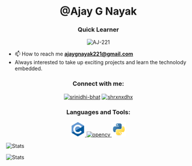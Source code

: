 <h1 align="center"> @Ajay G Nayak</h1>
<h3 align="center"> Quick Learner </h3>
<p align="center"> <img src="https://komarev.com/ghpvc/?username=AJ-221&label=Profile%20views&color=0e75b6&style=flat" alt="AJ-221" /> </p>
<!-- <p align="center"> <a href="https://github.com/ryo-ma/github-profile-trophy"><img src="https://github-profile-trophy.vercel.app/?username=AJ-221" alt="AJ-221" /></a> </p> -->
</p>

<!-- - 🌱 I’m currently learning **Data Structures and Algorithm** -->
- 📫 How to reach me **ajaygnayak221@gmail.com**
-    Always interested to take up exciting projects and learn the technolody embedded.

<h3 align="center">Connect with me:</h3>
<p align="center">
<a href="https://www.linkedin.com/in/aj221/" target="blank"><img align="center" src="https://i.ibb.co/h7q0c48/5.png" alt="srinidhi-bhat" height="40" width="40" /></a>
<a href="https://instagram.com/aj_nayak_22" target="blank"><img align="center" src="https://i.ibb.co/Q6kjr7y/1.png" alt="shrxnxdhx" height="40" width="40" /></a>
</p>
<h3 align="center">Languages and Tools:</h3>
<p align="center"> <a href="https://www.cprogramming.com/" target="_blank"> <img src="https://raw.githubusercontent.com/devicons/devicon/master/icons/c/c-original.svg" alt="c" width="40" height="40"/> </a>  <a href="https://opencv.org/" target="_blank"> <img src="https://upload.wikimedia.org/wikipedia/commons/3/32/OpenCV_Logo_with_text_svg_version.svg" alt="opencv" width="40" height="40"/> </a> <a href="https://www.python.org" target="_blank"> <img src="https://raw.githubusercontent.com/devicons/devicon/master/icons/python/python-original.svg" alt="python" width="40" height="40"/> </a> </p>

<p><img src="https://github-readme-stats.vercel.app/api/top-langs/?username=AJ-221&show_icons=true&hide_border=true&bg_color=161b22&icon_color=79c0ff&text_color=c9d1d9&title_color=79c0ff&layout=compact&card_width=440&langs_count=6" alt="Stats" width="440" /></p>
<p><img src="https://github-readme-stats.vercel.app/api?username=AJ-221&theme=tokyonight&show_icons=true)" alt="Stats" width="440" /></p>
<!-- <p><img align="center" src="https://github-readme-stats.vercel.app/api/top-langs?username=AJ-221&show_icons=true&locale=en&layout=compact" alt="AJ-221" /></p> -->



<!---
AJ-221/AJ-221 is a ✨ special ✨ repository because its `README.md` (this file) appears on your GitHub profile.
You can click the Preview link to take a look at your changes.
--->
